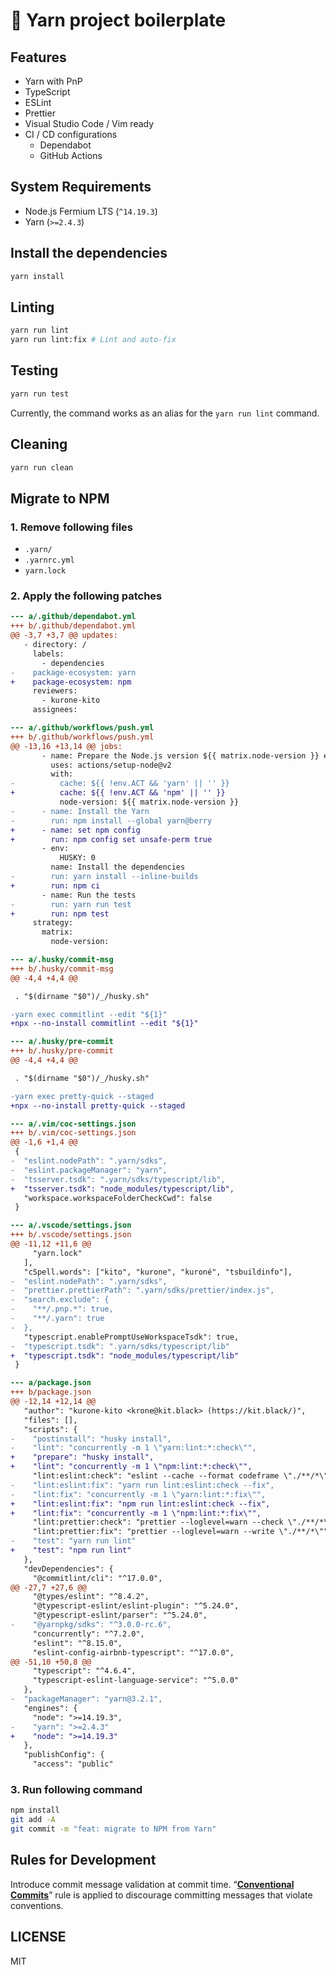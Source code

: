 # 📄 Yarn project boilerplate

## Features

- Yarn with PnP
- TypeScript
- ESLint
- Prettier
- Visual Studio Code / Vim ready
- CI / CD configurations
  - Dependabot
  - GitHub Actions

## System Requirements

- Node.js Fermium LTS (`^14.19.3`)
- Yarn (`>=2.4.3`)

## Install the dependencies

```sh
yarn install
```

## Linting

```sh
yarn run lint
yarn run lint:fix # Lint and auto-fix
```

## Testing

```sh
yarn run test
```

Currently, the command works as an alias for the `yarn run lint` command.

## Cleaning

```sh
yarn run clean
```

## Migrate to NPM

### 1. Remove following files

- `.yarn/`
- `.yarnrc.yml`
- `yarn.lock`

### 2. Apply the following patches

```diff
--- a/.github/dependabot.yml
+++ b/.github/dependabot.yml
@@ -3,7 +3,7 @@ updates:
   - directory: /
     labels:
       - dependencies
-    package-ecosystem: yarn
+    package-ecosystem: npm
     reviewers:
       - kurone-kito
     assignees:
```

```diff
--- a/.github/workflows/push.yml
+++ b/.github/workflows/push.yml
@@ -13,16 +13,14 @@ jobs:
       - name: Prepare the Node.js version ${{ matrix.node-version }} environment
         uses: actions/setup-node@v2
         with:
-          cache: ${{ !env.ACT && 'yarn' || '' }}
+          cache: ${{ !env.ACT && 'npm' || '' }}
           node-version: ${{ matrix.node-version }}
-      - name: Install the Yarn
-        run: npm install --global yarn@berry
+      - name: set npm config
+        run: npm config set unsafe-perm true
       - env:
           HUSKY: 0
         name: Install the dependencies
-        run: yarn install --inline-builds
+        run: npm ci
       - name: Run the tests
-        run: yarn run test
+        run: npm test
     strategy:
       matrix:
         node-version:
```

```diff
--- a/.husky/commit-msg
+++ b/.husky/commit-msg
@@ -4,4 +4,4 @@

 . "$(dirname "$0")/_/husky.sh"

-yarn exec commitlint --edit "${1}"
+npx --no-install commitlint --edit "${1}"
```

```diff
--- a/.husky/pre-commit
+++ b/.husky/pre-commit
@@ -4,4 +4,4 @@

 . "$(dirname "$0")/_/husky.sh"

-yarn exec pretty-quick --staged
+npx --no-install pretty-quick --staged
```

```diff
--- a/.vim/coc-settings.json
+++ b/.vim/coc-settings.json
@@ -1,6 +1,4 @@
 {
-  "eslint.nodePath": ".yarn/sdks",
-  "eslint.packageManager": "yarn",
-  "tsserver.tsdk": ".yarn/sdks/typescript/lib",
+  "tsserver.tsdk": "node_modules/typescript/lib",
   "workspace.workspaceFolderCheckCwd": false
 }
```

```diff
--- a/.vscode/settings.json
+++ b/.vscode/settings.json
@@ -11,12 +11,6 @@
     "yarn.lock"
   ],
   "cSpell.words": ["kito", "kurone", "kuroné", "tsbuildinfo"],
-  "eslint.nodePath": ".yarn/sdks",
-  "prettier.prettierPath": ".yarn/sdks/prettier/index.js",
-  "search.exclude": {
-    "**/.pnp.*": true,
-    "**/.yarn": true
-  },
   "typescript.enablePromptUseWorkspaceTsdk": true,
-  "typescript.tsdk": ".yarn/sdks/typescript/lib"
+  "typescript.tsdk": "node_modules/typescript/lib"
 }
```

```diff
--- a/package.json
+++ b/package.json
@@ -12,14 +12,14 @@
   "author": "kurone-kito <krone@kit.black> (https://kit.black/)",
   "files": [],
   "scripts": {
-    "postinstall": "husky install",
-    "lint": "concurrently -m 1 \"yarn:lint:*:check\"",
+    "prepare": "husky install",
+    "lint": "concurrently -m 1 \"npm:lint:*:check\"",
     "lint:eslint:check": "eslint --cache --format codeframe \"./**/*\"",
-    "lint:eslint:fix": "yarn run lint:eslint:check --fix",
-    "lint:fix": "concurrently -m 1 \"yarn:lint:*:fix\"",
+    "lint:eslint:fix": "npm run lint:eslint:check --fix",
+    "lint:fix": "concurrently -m 1 \"npm:lint:*:fix\"",
     "lint:prettier:check": "prettier --loglevel=warn --check \"./**/*\"",
     "lint:prettier:fix": "prettier --loglevel=warn --write \"./**/*\"",
-    "test": "yarn run lint"
+    "test": "npm run lint"
   },
   "devDependencies": {
     "@commitlint/cli": "^17.0.0",
@@ -27,7 +27,6 @@
     "@types/eslint": "^8.4.2",
     "@typescript-eslint/eslint-plugin": "^5.24.0",
     "@typescript-eslint/parser": "^5.24.0",
-    "@yarnpkg/sdks": "^3.0.0-rc.6",
     "concurrently": "^7.2.0",
     "eslint": "^8.15.0",
     "eslint-config-airbnb-typescript": "^17.0.0",
@@ -51,10 +50,8 @@
     "typescript": "^4.6.4",
     "typescript-eslint-language-service": "^5.0.0"
   },
-  "packageManager": "yarn@3.2.1",
   "engines": {
     "node": ">=14.19.3",
-    "yarn": ">=2.4.3"
+    "node": ">=14.19.3"
   },
   "publishConfig": {
     "access": "public"
```

### 3. Run following command

```sh
npm install
git add -A
git commit -m "feat: migrate to NPM from Yarn"
```

## Rules for Development

Introduce commit message validation at commit time.
“**[Conventional Commits](https://www.conventionalcommits.org/ja/)**”
rule is applied to discourage committing messages that violate conventions.

## LICENSE

MIT
